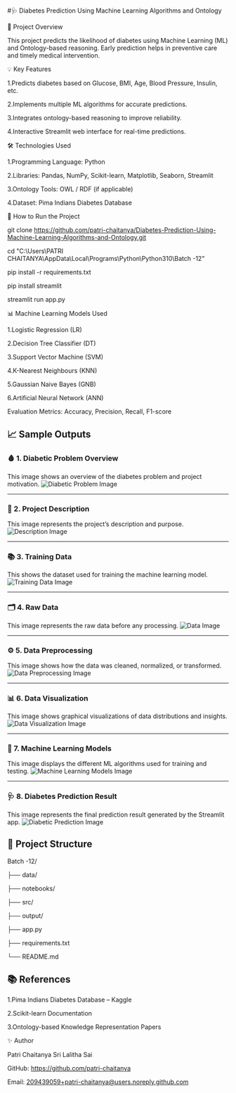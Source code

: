 #🩺 Diabetes Prediction Using Machine Learning Algorithms and Ontology

📝 Project Overview

This project predicts the likelihood of diabetes using Machine Learning (ML) and Ontology-based reasoning.
Early prediction helps in preventive care and timely medical intervention.

💡 Key Features

1.Predicts diabetes based on Glucose, BMI, Age, Blood Pressure, Insulin, etc.

2.Implements multiple ML algorithms for accurate predictions.

3.Integrates ontology-based reasoning to improve reliability.

4.Interactive Streamlit web interface for real-time predictions.

🛠️ Technologies Used

1.Programming Language: Python

2.Libraries: Pandas, NumPy, Scikit-learn, Matplotlib, Seaborn, Streamlit

3.Ontology Tools: OWL / RDF (if applicable)

4.Dataset: Pima Indians Diabetes Database

🚀 How to Run the Project 

git clone https://github.com/patri-chaitanya/Diabetes-Prediction-Using-Machine-Learning-Algorithms-and-Ontology.git

cd "C:\Users\PATRI CHAITANYA\AppData\Local\Programs\Python\Python310\Batch -12"

pip install -r requirements.txt

pip install streamlit

streamlit run app.py


📊 Machine Learning Models Used

1.Logistic Regression (LR)

2.Decision Tree Classifier (DT)

3.Support Vector Machine (SVM)

4.K-Nearest Neighbours (KNN)

5.Gaussian Naive Bayes (GNB)

6.Artificial Neural Network (ANN)

Evaluation Metrics: Accuracy, Precision, Recall, F1-score

## 📈 Sample Outputs

### 🩸 1. Diabetic Problem Overview
This image shows an overview of the diabetes problem and project motivation.
![Diabetic Problem Image](https://github.com/patri-chaitanya/Diabetes-Prediction-Using-Machine-Learning-Algorithms-and-Ontology/blob/main/output/Output01.png)

---

### 🧾 2. Project Description
This image represents the project’s description and purpose.
![Description Image](https://github.com/patri-chaitanya/Diabetes-Prediction-Using-Machine-Learning-Algorithms-and-Ontology/blob/main/output/Output2.png)

---

### 📚 3. Training Data
This shows the dataset used for training the machine learning model.
![Training Data Image](https://github.com/patri-chaitanya/Diabetes-Prediction-Using-Machine-Learning-Algorithms-and-Ontology/blob/main/output/output3.png)

---

### 🗂️ 4. Raw Data
This image represents the raw data before any processing.
![Data Image](https://github.com/patri-chaitanya/Diabetes-Prediction-Using-Machine-Learning-Algorithms-and-Ontology/blob/main/output/output4.png)

---

### ⚙️ 5. Data Preprocessing
This image shows how the data was cleaned, normalized, or transformed.
![Data Preprocessing Image](https://github.com/patri-chaitanya/Diabetes-Prediction-Using-Machine-Learning-Algorithms-and-Ontology/blob/main/output/output5.png)

---

### 📊 6. Data Visualization
This image shows graphical visualizations of data distributions and insights.
![Data Visualization Image](https://github.com/patri-chaitanya/Diabetes-Prediction-Using-Machine-Learning-Algorithms-and-Ontology/blob/main/output/output6.png)

---

### 🤖 7. Machine Learning Models
This image displays the different ML algorithms used for training and testing.
![Machine Learning Models Image](https://github.com/patri-chaitanya/Diabetes-Prediction-Using-Machine-Learning-Algorithms-and-Ontology/blob/main/output/output7.png)

---

### 🩺 8. Diabetes Prediction Result
This image represents the final prediction result generated by the Streamlit app.
![Diabetic Prediction Image](https://github.com/patri-chaitanya/Diabetes-Prediction-Using-Machine-Learning-Algorithms-and-Ontology/blob/main/output/output8.png)

## 📂 Project Structure

Batch -12/

├── data/

├── notebooks/

├── src/

├── output/

├── app.py

├── requirements.txt

└── README.md

## 📚 References

1.Pima Indians Diabetes Database – Kaggle

2.Scikit-learn Documentation

3.Ontology-based Knowledge Representation Papers

✨ Author

Patri Chaitanya Sri Lalitha Sai

GitHub: https://github.com/patri-chaitanya

Email: 209439059+patri-chaitanya@users.noreply.github.com

